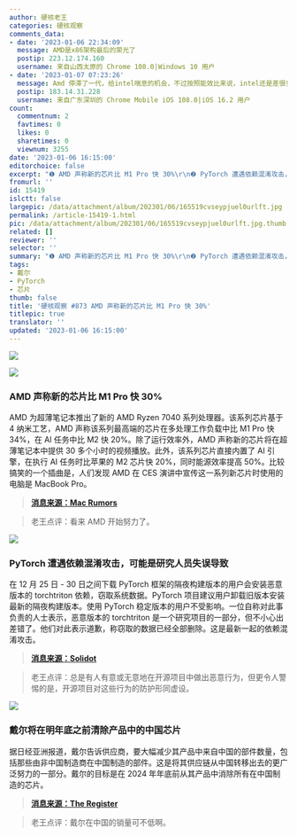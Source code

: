 ```yaml
---
author: 硬核老王
categories: 硬核观察
comments_data:
- date: '2023-01-06 22:34:09'
  message: AMD是x86架构最后的荣光了
  postip: 223.12.174.160
  username: 来自山西太原的 Chrome 108.0|Windows 10 用户
- date: '2023-01-07 07:23:26'
  message: Amd 停滞了一代，给intel喘息的机会，不过按照能效比来说，intel还是差很多，可惜广告到位，就是有人舔
  postip: 183.14.31.228
  username: 来自广东深圳的 Chrome Mobile iOS 108.0|iOS 16.2 用户
count:
  commentnum: 2
  favtimes: 0
  likes: 0
  sharetimes: 0
  viewnum: 3255
date: '2023-01-06 16:15:00'
editorchoice: false
excerpt: "❶ AMD 声称新的芯片比 M1 Pro 快 30%\r\n❷ PyTorch 遭遇依赖混淆攻击，可能是研究人员失误导致\r\n❸ 戴尔将在明年底之前清除产品中的中国芯片"
fromurl: ''
id: 15419
islctt: false
largepic: /data/attachment/album/202301/06/165519cvseypjuel0urlft.jpg
permalink: /article-15419-1.html
pic: /data/attachment/album/202301/06/165519cvseypjuel0urlft.jpg.thumb.jpg
related: []
reviewer: ''
selector: ''
summary: "❶ AMD 声称新的芯片比 M1 Pro 快 30%\r\n❷ PyTorch 遭遇依赖混淆攻击，可能是研究人员失误导致\r\n❸ 戴尔将在明年底之前清除产品中的中国芯片"
tags:
- 戴尔
- PyTorch
- 芯片
thumb: false
title: '硬核观察 #873 AMD 声称新的芯片比 M1 Pro 快 30%'
titlepic: true
translator: ''
updated: '2023-01-06 16:15:00'
---
```


![](/data/attachment/album/202301/06/165519cvseypjuel0urlft.jpg)


![](/data/attachment/album/202301/06/161412e3unbj5346lvll43.jpg)


### AMD 声称新的芯片比 M1 Pro 快 30%


AMD 为超薄笔记本推出了新的 AMD Ryzen 7040 系列处理器。该系列芯片基于 4 纳米工艺，AMD 声称该系列最高端的芯片在多处理工作负载中比 M1 Pro 快34%，在 AI 任务中比 M2 快 20%。除了运行效率外，AMD 声称新的芯片将在超薄笔记本中提供 30 多个小时的视频播放。此外，该系列芯片直接内置了 AI 引擎，在执行 AI 任务时比苹果的 M2 芯片快 20%，同时能源效率提高 50%。比较搞笑的一个插曲是，人们发现 AMD 在 CES 演讲中宣传这一系列新芯片时使用的电脑是 MacBook Pro。



> 
> **[消息来源：Mac Rumors](https://www.macrumors.com/2023/01/05/amd-new-chips-against-m1-pro/)**
> 
> 
> 



> 
> 老王点评：看来 AMD 开始努力了。
> 
> 
> 


![](/data/attachment/album/202301/06/161432xef5e8sd4o1fmjbz.jpg)


### PyTorch 遭遇依赖混淆攻击，可能是研究人员失误导致


在 12 月 25 日 - 30 日之间下载 PyTorch 框架的隔夜构建版本的用户会安装恶意版本的 torchtriton 依赖，窃取系统数据。PyTorch 项目建议用户卸载旧版本安装最新的隔夜构建版本。使用 PyTorch 稳定版本的用户不受影响。一位自称对此事负责的人士表示，恶意版本的 torchtriton 是一个研究项目的一部分，但不小心出差错了。他们对此表示道歉，称窃取的数据已经全部删除。这是最新一起的依赖混淆攻击。



> 
> **[消息来源：Solidot](https://www.solidot.org/story?sid=73811)**
> 
> 
> 



> 
> 老王点评：总是有人有意或无意地在开源项目中做出恶意行为，但更令人警惕的是，开源项目对这些行为的防护形同虚设。
> 
> 
> 


![](/data/attachment/album/202301/06/161452j8dogfmstasss8a6.jpg)


### 戴尔将在明年底之前清除产品中的中国芯片


据日经亚洲报道，戴尔告诉供应商，要大幅减少其产品中来自中国的部件数量，包括那些由非中国制造商在中国制造的部件。这是将其供应链从中国转移出去的更广泛努力的一部分。戴尔的目标是在 2024 年年底前从其产品中消除所有在中国制造的芯片。



> 
> **[消息来源：The Register](https://www.theregister.com/2023/01/05/dell/)**
> 
> 
> 



> 
> 老王点评：戴尔在中国的销量可不低啊。
> 
> 
>